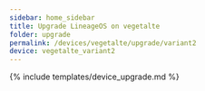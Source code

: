 ```yaml
---
sidebar: home_sidebar
title: Upgrade LineageOS on vegetalte
folder: upgrade
permalink: /devices/vegetalte/upgrade/variant2
device: vegetalte_variant2
---
```

{% include templates/device_upgrade.md %}
